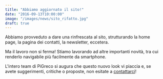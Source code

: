 ```yaml
---
title: "Abbiamo aggiornato il sito!"
date: "2016-09-13T10:00:00"
image: "/images/news/sito_rifatto.jpg"
draft: true
---
```


Abbiamo provveduto a dare una rinfrescata al sito, strutturando la home page,
la pagina dei contatti, la newsletter, eccetera.

Ma il lavoro non si ferma! Stiamo lavorando ad altre importanti novità, tra cui
renderlo navigabile più facilmente da smartphone.

L'intero team di PiGreco si augura che questo nuovo look vi piaccia e, se avete
suggerimenti, critiche o proposte, non esitate a [contattarci][1]!

[1]: /#contacts
